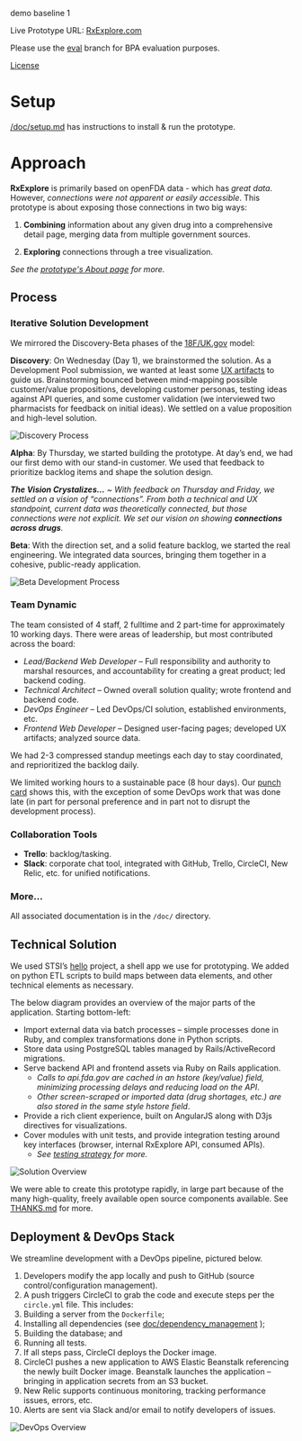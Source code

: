 demo baseline 1

Live Prototype URL: [RxExplore.com](http://rxexplore.com/) 

Please use the [eval](https://github.com/STSILABS/open-fda/tree/eval) branch for BPA evaluation purposes.

[License](LICENSE.md)

# Setup

[/doc/setup.md](/doc/setup.md) has instructions to install & run the prototype.

# Approach

**RxExplore** is primarily based on openFDA data - which has *great data*. However, *connections were not apparent or easily accessible*. This prototype is about exposing those connections in two big ways:

1. **Combining** information about any given drug into a comprehensive detail page, merging data from multiple government sources.

2.	**Exploring** connections through a tree visualization.

_See the [prototype's About page](http://www.rxexplore.com/#/about) for more._

## Process

### Iterative Solution Development
We mirrored the Discovery-Beta phases of the [18F/UK.gov](https://18f.gsa.gov/dashboard/stages/) model:

**Discovery**: 
On Wednesday (Day 1), we brainstormed the solution. As a Development Pool submission, we wanted at least some [UX artifacts](https://github.com/STSILABS/open-fda/tree/eval/doc/design_artifacts) to guide us. Brainstorming bounced between mind-mapping possible customer/value propositions, developing customer personas, testing ideas against API queries, and some customer validation (we interviewed two pharmacists for feedback on initial ideas).  We settled on a value proposition and high-level solution.

![Discovery Process](/doc/solution/discovery.png?raw=true) 
 
**Alpha**: 
By Thursday, we started building the prototype. At day’s end, we had our first demo with our stand-in customer. We used that feedback to prioritize backlog items and shape the solution design. 

_**The Vision Crystalizes...** ~ With feedback on Thursday and Friday, we settled on a vision of “connections”. From both a technical and UX standpoint, current data was theoretically connected, but those connections were not explicit. We set our vision on showing **connections across drugs**._

**Beta**: 
With the direction set, and a solid feature backlog, we started the real engineering. We integrated data sources, bringing them together in a cohesive, public-ready application.

![Beta Development Process](/doc/solution/development_whiteboard.png?raw=true) 

### Team Dynamic
The team consisted of 4 staff, 2 fulltime and 2 part-time for approximately 10 working days. There were areas of leadership, but most contributed across the board:
* _Lead/Backend Web Developer_ – Full responsibility and authority to marshal resources, and accountability for creating a great product; led backend coding.
* _Technical Architect_ – Owned overall solution quality; wrote frontend and backend code.
* _DevOps Engineer_ – Led DevOps/CI solution, established environments, etc.
* _Frontend Web Developer_ – Designed user-facing pages; developed UX artifacts; analyzed source data.

We had 2-3 compressed standup meetings each day to stay coordinated, and reprioritized the backlog daily. 

We limited working hours to a sustainable pace (8 hour days). Our [punch card](https://github.com/STSILABS/open-fda/graphs/punch-card) shows this, with the exception of some DevOps work that was done late (in part for personal preference and in part not to disrupt the development process).

### Collaboration Tools
* **Trello**: backlog/tasking. 
* **Slack**: corporate chat tool, integrated with GitHub, Trello, CircleCI, New Relic, etc. for unified notifications. 

### More...
All associated documentation is in the `/doc/` directory.

## Technical Solution

We used STSI’s [hello]( https://github.com/STSILABS/hello) project, a shell  app we use for prototyping. We added on python ETL scripts to build maps between data elements, and other technical elements as necessary.

The below diagram provides an overview of the major parts of the application. Starting bottom-left:
* Import external data via batch processes – simple processes done in Ruby, and complex transformations done in Python scripts.
* Store data using PostgreSQL tables managed by Rails/ActiveRecord migrations.
* Serve backend API and frontend assets via Ruby on Rails application.
    * _Calls to api.fda.gov are cached in an hstore (key/value) field, minimizing processing delays and reducing load on the API_.
    * _Other screen-scraped or imported data (drug shortages, etc.) are also stored in the same style hstore field_.
* Provide a rich client experience, built on AngularJS along with D3js directives for visualizations.
* Cover modules with unit tests, and provide integration testing around key interfaces (browser, internal RxExplore API, consumed APIs). 
    * _See [testing strategy](/doc/testing.md) for more._

![Solution Overview](/doc/solution/application_overview.png?raw=true)

We were able to create this prototype rapidly, in large part because of the many high-quality, freely available open source components available. See [THANKS.md](THANKS.md) for more.

## Deployment & DevOps Stack
 
We streamline development with a DevOps pipeline, pictured below. 

1. Developers modify the app locally and push to GitHub (source control/configuration management). 
2. A push triggers CircleCI to grab the code and execute steps per the `circle.yml` file.  This includes:
  1. Building a server from the `Dockerfile`;
  2. Installing all dependencies (see [doc/dependency_management](doc/dependency_management.md) );
  3. Building the database; and
  4. Running all tests.
3. If all steps pass, CircleCI deploys the Docker image. 
4. CircleCI pushes a new application to AWS Elastic Beanstalk referencing the newly built Docker image.  Beanstalk launches the application – bringing in application secrets from an S3 bucket.
5. New Relic supports continuous monitoring, tracking performance issues, errors, etc.
6. Alerts are sent via Slack and/or email to notify developers of issues.

![DevOps Overview](/doc/solution/devops.png?raw=true)
